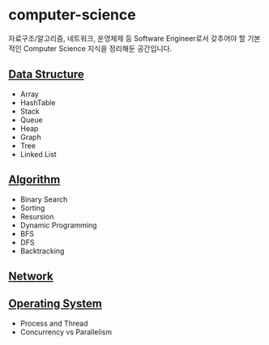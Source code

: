# computer-science
자료구조/알고리즘, 네트워크, 운영체제 등 Software Engineer로서 갖추어야 할 기본적인 Computer Science 지식을 정리해둔 공간입니다.

## [Data Structure](https://github.com/sekhyuni/computer-science/blob/main/data-structure/README.md)
- Array
- HashTable
- Stack
- Queue
- Heap
- Graph
- Tree
- Linked List

## [Algorithm](https://github.com/sekhyuni/computer-science/blob/main/algorithm/README.md)
- Binary Search
- Sorting
- Resursion
- Dynamic Programming
- BFS
- DFS
- Backtracking

## [Network](https://github.com/sekhyuni/computer-science/blob/main/network/README.md)

## [Operating System](https://github.com/sekhyuni/computer-science/blob/main/operating-system/README.md)
- Process and Thread
- Concurrency vs Parallelism